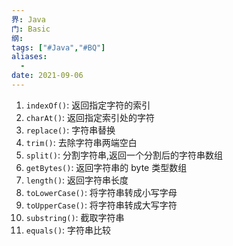 ```yaml
---
界: Java
门: Basic
纲: 
tags: ["#Java","#BQ"]
aliases:
  - 
date: 2021-09-06
---
```


1. `indexOf()`: 返回指定字符的索引
2. `charAt()`: 返回指定索引处的字符
3. `replace()`: 字符串替换
4. `trim()`: 去除字符串两端空白
5. `split()`: 分割字符串,返回一个分割后的字符串数组
6. `getBytes()`: 返回字符串的 byte 类型数组
7. `length()`: 返回字符串长度
8. `toLowerCase()`: 将字符串转成小写字母
9. `toUpperCase()`: 将字符串转成大写字符
10. `substring()`: 截取字符串
11. `equals()`: 字符串比较
